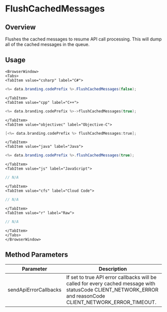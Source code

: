 # FlushCachedMessages
## Overview
Flushes the cached messages to resume API call processing. This will dump all of the cached messages in the queue.

## Usage

```mdx-code-block
<BrowserWindow>
<Tabs>
<TabItem value="csharp" label="C#">
```

```csharp
<%= data.branding.codePrefix %>.FlushCachedMessages(false);
```

```mdx-code-block
</TabItem>
<TabItem value="cpp" label="C++">
```

```cpp
<%= data.branding.codePrefix %>->flushCachedMessages(true);
```

```mdx-code-block
</TabItem>
<TabItem value="objectivec" label="Objective-C">
```

```objectivec
[<%= data.branding.codePrefix %> flushCachedMessages:true];
```

```mdx-code-block
</TabItem>
<TabItem value="java" label="Java">
```

```java
<%= data.branding.codePrefix %>.flushCachedMessages(true);
```

```mdx-code-block
</TabItem>
<TabItem value="js" label="JavaScript">
```

```javascript
// N/A
```

```mdx-code-block
</TabItem>
<TabItem value="cfs" label="Cloud Code">
```

```javascript
// N/A
```

```mdx-code-block
</TabItem>
<TabItem value="r" label="Raw">
```

```javascript
// N/A
```

```mdx-code-block
</TabItem>
</Tabs>
</BrowserWindow>
```

## Method Parameters
Parameter | Description
--------- | -----------
sendApiErrorCallbacks | If set to true API error callbacks will be called for every cached message with statusCode CLIENT_NETWORK_ERROR and reasonCode CLIENT_NETWORK_ERROR_TIMEOUT.


